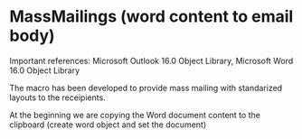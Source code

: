 # MassMailings (word content to email body)

Important references: Microsoft Outlook 16.0 Object Library, Microsoft Word 16.0 Object Library

The macro has been developed to provide mass mailing with standarized layouts to the receipients. 

At the beginning we are copying the Word document content to the clipboard (create word object and set the document)

 

